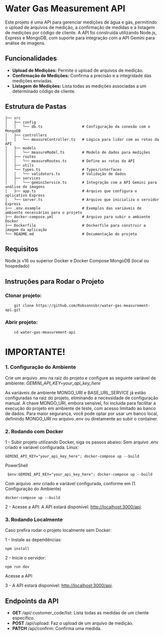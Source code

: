 # Water Gas Measurement API

Este projeto é uma API para gerenciar medições de água e gás, permitindo o upload de arquivos de 
medição, a confirmação de medidas e a listagem de medições por código de cliente. A API foi construída
utilizando Node.js, Express e MongoDB, com suporte para integração com a API Gemini para análise de imagens.

## Funcionalidades

- **Upload de Medições:** Permite o upload de arquivos de medição.
- **Confirmação de Medições:** Confirma a precisão e a integridade das medições enviadas.
- **Listagem de Medições:** Lista todas as medições associadas a um determinado código de cliente.

## Estrutura de Pastas

```plaintext
├── src
│   ├── config
│   │   └── db.ts                  # Configuração da conexão com o MongoDB
│   ├── controllers
│   │   └── measureController.ts   # Lógica para lidar com as rotas da API
│   ├── models
│   │   └── measureModel.ts        # Modelo de dados para medições
│   ├── routes
│   │   └── measureRoutes.ts       # Define as rotas da API
│   ├── utils
│   └── types.ts                   # Types/interfaces
│   │   └── validators.ts          # Validação de dados
│   ├── services
│   │   └── geminiService.ts       # Integração com a API Gemini para análise de imagens
│   ├── app.ts                     # Arquivo que configura o aplicativo Express
│   └── server.ts                  # Arquivo que inicializa o servidor Express
├── .env.example                   # Exemplos das variáveis de ambiente necessárias para o projeto
├── docker-compose.yml             # Arquivo para subir o ambiente Docker
├── Dockerfile                     # Dockerfile para construir a imagem da aplicação
└── README.md                      # Documentação do projeto
```

## Requisitos

Node.js v16 ou superior
Docker e Docker Compose
MongoDB (local ou hospedado)

## Instruções para Rodar o Projeto

### Clonar projeto:
````
    git clone https://github.com/Robsonnsbr/water-gas-measurement-api.git
```` 
### Abrir projeto:   
````
    cd water-gas-measurement-api
````    
# IMPORTANTE!
### 1. Configuração do Ambiente
Crie um arquivo .env na raiz do projeto e configure as seguinte variável de ambiente: *GEMINI_API_KEY=your_api_key_here*

As variáveis de ambiente MONGO_URI e BASE_URL_SERVICE já estão configuradas na raiz do projeto, eliminando a necessidade de configuração manual.
A chave MONGO_URI, embora sensível, foi incluída para facilitar a execução do projeto em ambiente de teste, com acesso limitado ao banco de dados. 
Para maior segurança, você pode optar por usar um banco local, definindo MONGO_URI no arquivo .env ou diretamente ao subir o container.

### 2. Rodando com Docker

1 - Subir projeto utilizando Docker, siga os passos abaixo:
Sem arquivo .env criado e variável configurada.
Linux:
````
GEMINI_API_KEY="your_api_key_here"; docker-compose up --build 
````
PowerShell
````
 $env:GEMINI_API_KEY="your_api_key_here"; docker-compose up --build 
````

Com arquivo .env criado e variável configurada, conforme em (1. Configuração do Ambiente)
````
docker-compose up --build
````

2 - Acesse a API:
A API estará disponível: [http://localhost:3000/api](http://localhost:3000/api).

### 3. Rodando Localmente

Caso prefira rodar o projeto localmente sem Docker:

1 - Instale as dependências:
   ````  
   npm install
   ````
2 - Inicie o servidor:
  ````
  npm run dev
  ````
Acesse a API:

3 - A API estará disponível: [http://localhost:3000/api](http://localhost:3000/api).

## Endpoints da API

- **GET** /api/:customer_code/list: Lista todas as medidas de um cliente específico.
- **POST** /api/upload: Faz o upload de um arquivo de medição.
- **PATCH** /api/confirm: Confirma uma medida.
